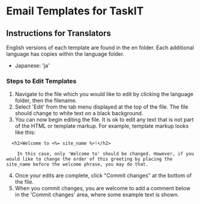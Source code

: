 # Email Templates for TaskIT

## Instructions for Translators

English versions of each template are found in the en folder. Each additional language has copies within the language folder.

* Japanese: 'ja'

### Steps to Edit Templates

1. Navigate to the file which you would like to edit by clicking the language folder, then the filename.
2. Select 'Edit' from the tab menu displayed at the top of the file. The file should change to white text on a black background.
3. You can now begin editing the file. It is ok to edit any text that is not part of the HTML or template markup. For example, template markup looks like this:

````erb
  <h2>Welcome to <%= site_name %>!</h2>
````

        In this case, only 'Welcome to' should be changed. However, if you would like to change the order of this greeting by placing the site_name before the welcome phrase, you may do that.

4. Once your edits are complete, click "Commit changes" at the bottom of the file.
5. When you commit changes, you are welcome to add a comment below in the 'Commit changes' area, where some example text is shown.
